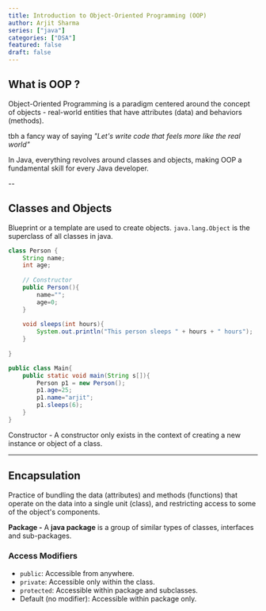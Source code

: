 ```yaml
---
title: Introduction to Object-Oriented Programming (OOP)
author: Arjit Sharma
series: ["java"]
categories: ["DSA"]
featured: false
draft: false
---
```


## What is OOP ?

Object-Oriented Programming is a paradigm centered around the concept of objects - real-world entities that have attributes (data) and behaviors (methods).

tbh a fancy way of saying _"Let's write code that feels more like the real world"_

In Java, everything revolves around classes and objects, making OOP a fundamental skill for every Java developer.

--
## Classes and Objects

Blueprint or a template are used to create objects. 
`java.lang.Object` is the superclass of all classes in java.

```java
class Person {
	String name;
	int age;
	
	// Constructor
	public Person(){
		name="";
		age=0;
	}
	
	void sleeps(int hours){
		System.out.println("This person sleeps " + hours + " hours");
	}
	
}

public class Main{
	public static void main(String s[]){
		Person p1 = new Person();
		p1.age=25;
		p1.name="arjit";
		p1.sleeps(6);
	}
}
```
Constructor - A constructor only exists in the context of creating a new instance or object of a class.

---
## Encapsulation

Practice of bundling the data (attributes) and methods (functions) that operate on the data into a single unit (class), and restricting access to some of the object's components.

**Package -** A **java package** is a group of similar types of classes, interfaces and sub-packages.

### **Access Modifiers**

- `public`: Accessible from anywhere.
- `private`: Accessible only within the class.
- `protected`: Accessible within package and subclasses.
- Default (no modifier): Accessible within package only.